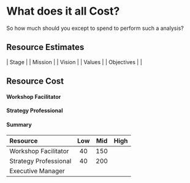 # What does it all Cost?

So how much should you except to spend to perform such a analysis?

## Resource Estimates

| Stage 		|
| Mission 		|
| Vision		|
| Values		|
| Objectives	|
| 


## Resource Cost

#### Workshop Facilitator

#### Strategy Professional



#### Summary

| Resource                  | Low   | Mid 	| High  |
| :------------------------ | :---: | :---: | :---: |
| Workshop Facilitator      | 40    | 150   |  		|
| Strategy Professional     | 40    | 200   |  		|
| Executive Manager	|       |       | 	 	|		|



